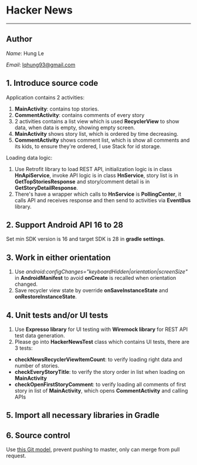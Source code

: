 # Hacker News

----
## Author
*Name*: Hung Le

*Email*: [lqhung93@gmail.com](lqhung93@gmail.com)

## 1. Introduce source code
Application contains 2 activities:

1. **MainActivity**: contains top stories.
2. **CommentActivity**: contains comments of every story
3. 2 activities contains a list view which is used **RecyclerView** to show data, when data is empty, showing empty screen.
4. **MainActivity** shows story list, which is ordered by time decreasing.
5. **CommentActivity** shows comment list, which is show all comments and its kids, to ensure they're ordered, I use Stack for id storage.

Loading data logic:

1. Use Retrofit library to load REST API, initialization logic is in class **HnApiService**, invoke API logic is in class **HnService**, story list is in **GetTopStoriesResponse** and story/comment detail is in **GetStoryDetailResponse**.
2. There's have a wrapper which calls to **HnService** is **PollingCenter**, it calls API and receives response and then send to activities via **EventBus** library.

## 2. Support Android API 16 to 28
Set min SDK version is 16 and target SDK is 28 in **gradle settings**.

## 3. Work in either orientation
1. Use *android:configChanges="keyboardHidden|orientation|screenSize"* in **AndroidManifest** to avoid **onCreate** is recalled when orientation changed.
2. Save recycler view state by override **onSaveInstanceState** and **onRestoreInstanceState**.

## 4. Unit tests and/or UI tests
1. Use **Expresso library** for UI testing with **Wiremock library** for REST API test data generation.
2. Please go into **HackerNewsTest** class which contains UI tests, there are 3 tests:
 * **checkNewsRecyclerViewItemCount**: to verify loading right data and number of stories.
 * **checkEveryStoryTitle**: to verify the story order in list when loading on **MainActivity**
 * **checkOpenFirstStoryComment**: to verify loading all comments of first story in list of **MainActivity**, which opens **CommentActivity** and calling APIs


## 5. Import all necessary libraries in Gradle

## 6. Source control
Use [this Git model](https://nvie.com/posts/a-successful-git-branching-model), prevent pushing to master, only can merge from pull request.

